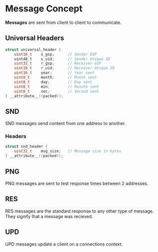 # Message Concept
**Messages** are sent from client to client to communicate.
## Universal Headers
```c
struct universal_header {
    uint16_t    s_gsp;      // Sender GSP
    uint48_t    s_uid;      // Sender Unique ID
    uint32_t    r_gsp;      // Receiver GSP
    uint16_t    r_uid;      // Receiver Unique ID
    uint16_t    year;       // Year sent
    uint8_t     month;      // Month sent
    uint8_t     day;        // Day sent
    uint8_t     min;        // Minute sent
    uint8_t     sec;        // Second sent
} __attribute__((packed));
```
## SND 
SND messages send content from one address to another.
### Headers
```c
struct snd_header {
    uint32_t    msg_size;   // Message size in bytes
} __attribute__((packed));
```
## PNG
PNG messages are sent to test response times between 2 addresses.
## RES
RES messages are the standard response to any other type of message. They signify that a message was recieved.
## UPD
UPD messages update a client on a connections context.